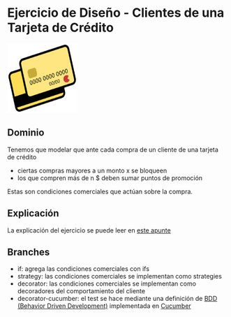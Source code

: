 
# Ejercicio de Diseño - Clientes de una Tarjeta de Crédito

<img src="images/creditCard.png" height="160px" width="160px"/>

## Dominio
Tenemos que modelar que ante cada compra de un cliente de una tarjeta de crédito

* ciertas compras mayores a un monto x se bloqueen
* los que compren más de n $ deben sumar puntos de promoción

Estas son condiciones comerciales que actúan sobre la compra.

## Explicación
La explicación del ejercicio se puede leer en [este apunte](https://docs.google.com/document/d/1CRKpt1pFyu6HOjRZF6EHkT8X96cRWclq9syxbJVeIVM/edit?usp=sharing)

## Branches

* if: agrega las condiciones comerciales con ifs
* strategy: las condiciones comerciales se implementan como strategies
* decorator: las condiciones comerciales se implementan como decoradores del comportamiento del cliente
 * decorator-cucumber: el test se hace mediante una definición de [BDD (Behavior Driven Development)](https://en.wikipedia.org/wiki/Behavior-driven_development) implementada en [Cucumber](https://cucumber.io/)

